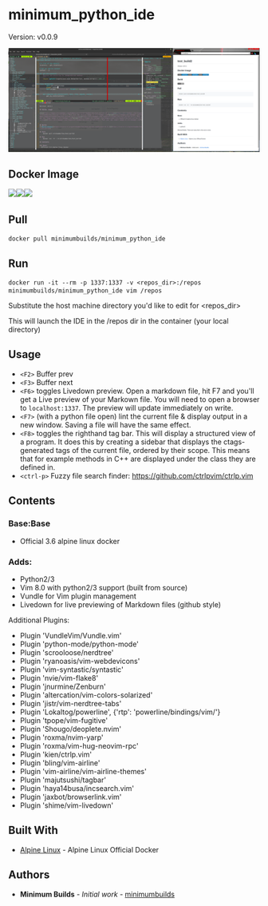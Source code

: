 # minimum_python_ide

Version: v0.0.9

![Vim Python IDE][logo]

[logo]: /python_ide_full.png "Logo Title Text 2"

## Docker Image

[![](https://images.microbadger.com/badges/version/minimumbuilds/minimum_python_ide:v0.0.9.svg)](https://microbadger.com/images/minimumbuilds/minimum_python_ide:v0.0.9 "Get your own version badge on microbadger.com")[![](https://images.microbadger.com/badges/image/minimumbuilds/minimum_python_ide:v0.0.9.svg)](https://microbadger.com/images/minimumbuilds/minimum_python_ide:v0.0.9 "Get your own image badge on microbadger.com")[![](https://images.microbadger.com/badges/commit/minimumbuilds/minimum_python_ide:v0.0.9.svg)](https://microbadger.com/images/minimumbuilds/minimum_python_ide:v0.0.9 "Get your own commit badge on microbadger.com") 

## Pull
	docker pull minimumbuilds/minimum_python_ide

## Run
	docker run -it --rm -p 1337:1337 -v <repos_dir>:/repos minimumbuilds/minimum_python_ide vim /repos

Substitute the host machine directory you'd like to edit for <repos_dir>

This will launch the IDE in the /repos dir in the container (your local directory)

## Usage
- ``<F2>`` Buffer prev 
- ``<F3>`` Buffer next 
- ``<F6>`` toggles Livedown preview.   Open a markdown file, hit F7 and you'll get a Live preview of your Markown file. You will need to open a browser to ``localhost:1337``.  The preview will update immediately on write.
- ``<F7>`` (with a python file open) lint the current file & display output in a new window.  Saving a file will have the same effect.
- ``<F8>`` toggles the righthand tag bar.  This will display a structured view of a program.  It does this by creating a sidebar that displays the ctags-generated tags of the current file, ordered by their scope. This means that for example methods in C++ are displayed under the class they are defined in.
- ``<ctrl-p>`` Fuzzy file search finder: https://github.com/ctrlpvim/ctrlp.vim
 


## Contents

### Base:Base
- Official 3.6 alpine linux docker

### Adds:
- Python2/3
- Vim 8.0 with python2/3 support (built from source)
- Vundle for Vim plugin management
- Livedown for live previewing of Markdown files (github style) 

Additional Plugins:

- Plugin 'VundleVim/Vundle.vim'
- Plugin 'python-mode/python-mode'
- Plugin 'scrooloose/nerdtree'
- Plugin 'ryanoasis/vim-webdevicons'
- Plugin 'vim-syntastic/syntastic'
- Plugin 'nvie/vim-flake8'
- Plugin 'jnurmine/Zenburn'
- Plugin 'altercation/vim-colors-solarized'
- Plugin 'jistr/vim-nerdtree-tabs'
- Plugin 'Lokaltog/powerline', {'rtp': 'powerline/bindings/vim/'}
- Plugin 'tpope/vim-fugitive'
- Plugin 'Shougo/deoplete.nvim'
- Plugin 'roxma/nvim-yarp'
- Plugin 'roxma/vim-hug-neovim-rpc'
- Plugin 'kien/ctrlp.vim'
- Plugin 'bling/vim-airline'
- Plugin 'vim-airline/vim-airline-themes'
- Plugin 'majutsushi/tagbar'
- Plugin 'haya14busa/incsearch.vim'
- Plugin 'jaxbot/browserlink.vim'
- Plugin 'shime/vim-livedown'

## Built With

* [Alpine Linux](https://hub.docker.com/_/alpine/) - Alpine Linux Official Docker

## Authors

* **Minimum Builds** - *Initial work* - [minimumbuilds](https://github.com/minimumbuilds)
